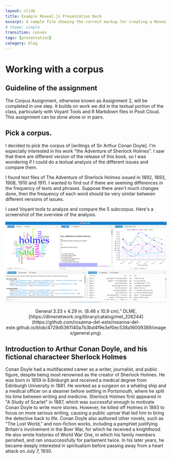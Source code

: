 ```yaml
---
layout: slide
title: Example Reveal.js Presentation Deck
excerpt: A sample file showing the correct markup for creating a Reveal.js slide deck"
# theme: simple
transition: convex
tags: [presentation]
category: blog
---
```

# Working with a corpus

## Guideline of the assignment
The Corpus Assignment, otherwise known as Assignment 2, will be completed in one step. It builds on work we did in the textual portion of the class, particularly with Voyant Tools and R Markdown files in Posit Cloud. This assignment can be done alone or in pairs.

## Pick a corpus. 
I decided to pick the corpus of [writings of Sir Arthur Conan Doyle]. I'm especially interested in his work "the Adventure of Sherlock Holmes". I saw that there are different version of the release of this book, so I was wondering if I could do a textual analysis of the different issues and compare them. 

I found text files of The Adventure of Sherlock Holmes issued in 1892, 1893, 1908, 1910 and 1911. I wanted to find out if there are seeming differences in the frequency of texts and phrases. Suppose there aren't much changes done, then the frequency of each word should be very similar between different versions of issues. 

I used Voyant tools to analyze and compare the 5 subcorpus. Here's a screenshot of the overview of the analysis. 

![General](/images/general.png "Genera;")
<div align="center"> General 3.33 x 4.29 in. (8.46 x 10.9 cm).” DLME, [https://dlmenetwork.org/library/catalog/met_326244](https://github.com/rosanna-del-este/rosanna-del-este.github.io/blob/4729d5361140a7b3bd4f9e3ef0ec538a16009389/images/general.png). </div>

## Introduction to Arthur Conan Doyle, and his fictional characteer Sherlock Holmes
Conan Doyle had a multifaceted career as a writer, journalist, and public figure, despite being most renowned as the creator of Sherlock Holmes. He was born in 1859 in Edinburgh and received a medical degree from Edinburgh University in 1881. He worked as a surgeon on a whaling ship and a medical officer on a steamer before settling in Portsmouth, where he split his time between writing and medicine.
Sherlock Holmes first appeared in "A Study of Scarlet" in 1887, which was successful enough to motivate Conan Doyle to write more stories. However, he killed off Holmes in 1893 to focus on more serious writing, causing a public uproar that led him to bring the detective back to life. Conan Doyle also authored other novels, such as "The Lost World," and non-fiction works, including a pamphlet justifying Britain's involvement in the Boer War, for which he received a knighthood. He also wrote histories of World War One, in which his family members perished, and ran unsuccessfully for parliament twice. In his later years, he became deeply interested in spiritualism before passing away from a heart attack on July 7, 1930.
